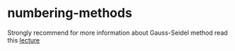 # numbering-methods

Strongly recommend for more information about Gauss-Seidel method read this <a href="https://docdro.id/GVHc6iY">lecture</a>
